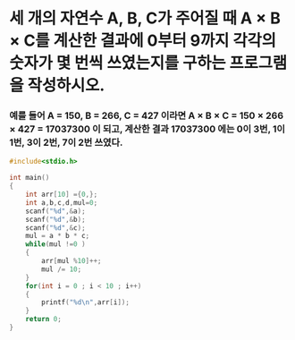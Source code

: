 # 세 개의 자연수 A, B, C가 주어질 때 A × B × C를 계산한 결과에 0부터 9까지 각각의 숫자가 몇 번씩 쓰였는지를 구하는 프로그램을 작성하시오.

### 예를 들어 A = 150, B = 266, C = 427 이라면 A × B × C = 150 × 266 × 427 = 17037300 이 되고, 계산한 결과 17037300 에는 0이 3번, 1이 1번, 3이 2번, 7이 2번 쓰였다.

```c
#include<stdio.h>

int main()
{
    int arr[10] ={0,};
    int a,b,c,d,mul=0;
    scanf("%d",&a);
    scanf("%d",&b);
    scanf("%d",&c);
    mul = a * b * c;
    while(mul !=0 )
    {
        arr[mul %10]++;
        mul /= 10;
    }
    for(int i = 0 ; i < 10 ; i++)
    {
        printf("%d\n",arr[i]);
    }
    return 0;
}
```